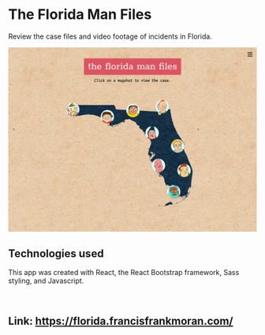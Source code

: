 # The Florida Man Files

Review the case files and video footage of incidents in Florida.

<img src="florida-man-home.png" alt="The Florida Man Files Home Page" />

## Technologies used

This app was created with React, the React Bootstrap framework, Sass styling, and Javascript.

<br/>

## Link: https://florida.francisfrankmoran.com/

